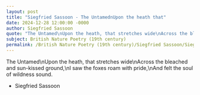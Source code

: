 ```yaml
---
layout: post
title: "Siegfried Sassoon - The UntamednUpon the heath that"
date: 2024-12-28 12:00:00 -0000
author: Siegfried Sassoon
quote: "The Untamed\nUpon the heath, that stretches wide\nAcross the bleached and sun-kissed ground,\nI saw the foxes roam with pride,\nAnd felt the soul of wildness sound."
subject: British Nature Poetry (19th century)
permalink: /British Nature Poetry (19th century)/Siegfried Sassoon/Siegfried Sassoon - The UntamednUpon the heath that
---
```


The Untamed\nUpon the heath, that stretches wide\nAcross the bleached and sun-kissed ground,\nI saw the foxes roam with pride,\nAnd felt the soul of wildness sound.

- Siegfried Sassoon
